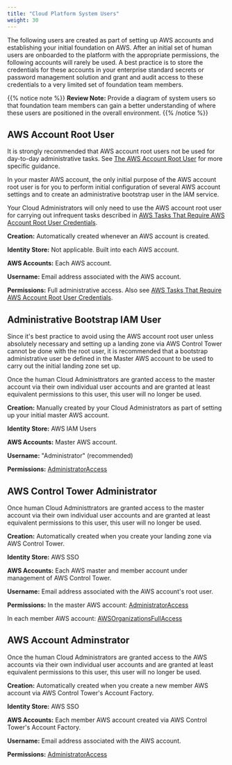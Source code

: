 ```yaml
---
title: "Cloud Platform System Users"
weight: 30
---
```


The following users are created as part of setting up AWS accounts and establishing your initial foundation on AWS.  After an initial set of human users are onboarded to the platform with the appropriate permissions, the following accounts will rarely be used. A best practice is to store the credentials for these accounts in your enterprise standard secrets or password management solution and grant and audit access to these credentials to a very limited set of foundation team members.

{{% notice note %}}
**Review Note:** Provide a diagram of system users so that foundation team members can gain a better understanding of where these users are positioned in the overall environment.
{{% /notice %}}

## AWS Account Root User

It is strongly recommended that AWS account root users not be used for day-to-day administrative tasks. See [The AWS Account Root User](https://docs.aws.amazon.com/IAM/latest/UserGuide/id_root-user.html) for more specific guidance.

In your master AWS account, the only initial purpose of the AWS account root user is for you to perform initial configuration of several AWS account settings and to create an administrative bootstrap user in the IAM service. 

Your Cloud Administrators will only need to use the AWS account root user for carrying out infrequent tasks described in [AWS Tasks That Require AWS Account Root User Credentials](https://docs.aws.amazon.com/general/latest/gr/aws_tasks-that-require-root.html).

**Creation:** Automatically created whenever an AWS account is created.

**Identity Store:** Not applicable. Built into each AWS account.

**AWS Accounts:** Each AWS account.

**Username:** Email address associated with the AWS account.

**Permissions:** Full administrative access. Also see [AWS Tasks That Require AWS Account Root User Credentials](https://docs.aws.amazon.com/general/latest/gr/aws_tasks-that-require-root.html).

## Administrative Bootstrap IAM User

Since it's best practice to avoid using the AWS account root user unless absolutely necessary and setting up a landing zone via AWS Control Tower cannot be done with the root user, it is recommended that a bootstrap administrative user be defined in the Master AWS account to be used to carry out the initial landing zone set up.

Once the human Cloud Administtrators are granted access to the master account via their own individual user accounts and are granted at least equivalent permissions to this user, this user will no longer be used.

**Creation:** Manually created by your Cloud Administrators as part of setting up your initial master AWS account.

**Identity Store:** AWS IAM Users

**AWS Accounts:** Master AWS account.	

**Username:** "Administrator" (recommended)

**Permissions:** [AdministratorAccess](https://console.aws.amazon.com/iam/home#/policies/arn%3Aaws%3Aiam%3A%3Aaws%3Apolicy%2FAdministratorAccess)

## AWS Control Tower Administrator

Once human Cloud Administtrators are granted access to the master account via their own individual user accounts and are granted at least equivalent permissions to this user, this user will no longer be used.

**Creation:** Automatically created when you create your landing zone via AWS Control Tower.

**Identity Store:** AWS SSO

**AWS Accounts:** Each AWS master and member account under management of AWS Control Tower.

**Username:** Email address associated with the AWS account's root user.

**Permissions:** In the master AWS account: [AdministratorAccess](https://console.aws.amazon.com/iam/home#/policies/arn%3Aaws%3Aiam%3A%3Aaws%3Apolicy%2FAdministratorAccess)

In each member AWS account: [AWSOrganizationsFullAccess](https://console.aws.amazon.com/iam/home?#/policies/arn%3Aaws%3Aiam%3A%3Aaws%3Apolicy%2FAWSOrganizationsFullAccess)

## AWS Account Adminstrator
Once the human Cloud Administrators are granted access to the AWS accounts via their own individual user accounts and are granted at least equivalent permissions to this user, this user will no longer be used.

**Creation:** Automatically created when you create a new member AWS account via AWS Control Tower's Account Factory.

**Identity Store:** AWS SSO

**AWS Accounts:** Each member AWS account created via AWS Control Tower's Account Factory.	

**Username:** Email address associated with the AWS account.

**Permissions:** [AdministratorAccess](https://console.aws.amazon.com/iam/home#/policies/arn%3Aaws%3Aiam%3A%3Aaws%3Apolicy%2FAdministratorAccess)